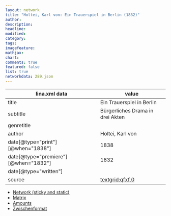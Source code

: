 ```yaml
---
layout: network
title: "Holtei, Karl von: Ein Trauerspiel in Berlin (1832)"
author:
description:
headline:
modified:
category:
tags:
imagefeature: 
mathjax: 
chart: 
comments: true
featured: false
list: true
networkdata: 289.json
---
```

lina.xml data  | value
------------- | -------------
title|Ein Trauerspiel in Berlin
subtitle|Bürgerliches Drama in drei Akten
genretitle|
author|Holtei, Karl von
date[@type="print"][@when="1838"]|1838
date[@type="premiere"][@when="1832"]|1832
date[@type="written"]|
source|[textgrid:qfxf.0](https://textgridlab.org/1.0/tgcrud-public/rest/textgrid:qfxf.0/data)



* [Network (sticky and static)](/network289)
* [Matrix](/matrix289)
* [Amounts](/amount289)
* [Zwischenformat](/lina289 )
